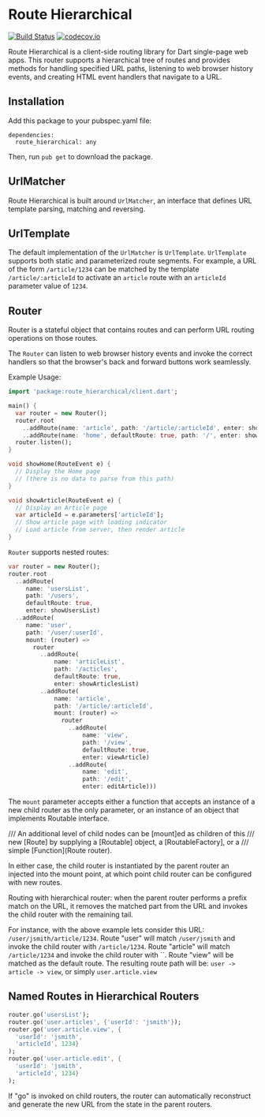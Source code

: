 Route Hierarchical
=====
[![Build Status](https://travis-ci.org/Workiva/route.dart.svg?branch=master)](https://travis-ci.org/Workiva/route.dart) [![codecov.io](http://codecov.io/github/Workiva/route.dart/coverage.svg?branch=master)](http://codecov.io/github/Workiva/route.dart?branch=master)

Route Hierarchical is a client-side routing library for Dart single-page web apps. This router supports a hierarchical tree of routes and provides methods for handling specified URL paths, listening to web browser history events, and creating HTML event handlers that navigate to a URL.

Installation
------------

Add this package to your pubspec.yaml file:

    dependencies:
      route_hierarchical: any

Then, run `pub get` to download the package.

UrlMatcher
----------
Route Hierarchical is built around `UrlMatcher`, an interface that defines URL template parsing, matching and reversing.

UrlTemplate
-----------
The default implementation of the `UrlMatcher` is `UrlTemplate`. `UrlTemplate` supports both static and parameterized route segments. For example, a URL of the form `/article/1234` can be matched by the template `/article/:articleId` to activate an `article` route with an `articleId` parameter value of `1234`.

Router
--------------
Router is a stateful object that contains routes and can perform URL routing operations on those routes.

The `Router` can listen to web browser history events and invoke the correct handlers so that the browser's back and forward buttons work seamlessly.

Example Usage:

```dart
import 'package:route_hierarchical/client.dart';

main() {
  var router = new Router();
  router.root
    ..addRoute(name: 'article', path: '/article/:articleId', enter: showArticle)
    ..addRoute(name: 'home', defaultRoute: true, path: '/', enter: showHome);
  router.listen();
}

void showHome(RouteEvent e) {
  // Display the Home page
  // (there is no data to parse from this path)
}

void showArticle(RouteEvent e) {
  // Display an Article page
  var articleId = e.parameters['articleId'];
  // Show article page with loading indicator
  // Load article from server, then render article
}
```

`Router` supports nested routes:

```dart
var router = new Router();
router.root
  ..addRoute(
     name: 'usersList',
     path: '/users',
     defaultRoute: true,
     enter: showUsersList)
  ..addRoute(
     name: 'user',
     path: '/user/:userId',
     mount: (router) =>
       router
         ..addRoute(
             name: 'articleList',
             path: '/acticles',
             defaultRoute: true,
             enter: showArticlesList)
         ..addRoute(
             name: 'article',
             path: '/article/:articleId',
             mount: (router) =>
               router
                 ..addRoute(
                     name: 'view',
                     path: '/view',
                     defaultRoute: true,
                     enter: viewArticle)
                 ..addRoute(
                     name: 'edit',
                     path: '/edit',
                     enter: editArticle)))
```

The `mount` parameter accepts either a function that accepts an instance of a new
child router as the only parameter, or an instance of an object that implements
Routable interface.


  /// An additional level of child nodes can be [mount]ed as children of this
  /// new [Route] by supplying a [Routable] object, a [RoutableFactory], or a
  /// simple [Function](Route router).



In either case, the child router is instantiated by the parent router an
injected into the mount point, at which point child router can be configured
with new routes.

Routing with hierarchical router: when the parent router performs a prefix
match on the URL, it removes the matched part from the URL and invokes the
child router with the remaining tail.

For instance, with the above example lets consider this URL: `/user/jsmith/article/1234`.
Route "user" will match `/user/jsmith` and invoke the child router with `/article/1234`.
Route "article" will match `/article/1234` and invoke the child router with ``.
Route "view" will be matched as the default route.
The resulting route path will be: `user -> article -> view`, or simply `user.article.view`

Named Routes in Hierarchical Routers
------------------------------------

```dart
router.go('usersList');
router.go('user.articles', {'userId': 'jsmith'});
router.go('user.article.view', {
  'userId': 'jsmith',
  'articleId', 1234}
);
router.go('user.article.edit', {
  'userId': 'jsmith',
  'articleId', 1234}
);
```

If "go" is invoked on child routers, the router can automatically reconstruct
and generate the new URL from the state in the parent routers.
